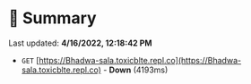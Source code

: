 # 📖 Summary
Last updated: **4/16/2022, 12:18:42 PM**

- `GET` [https://Bhadwa-sala.toxicblte.repl.co](https://Bhadwa-sala.toxicblte.repl.co) - **Down** (4193ms)
